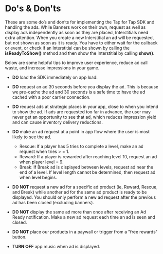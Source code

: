 # Do's & Don'ts

These are some do’s and don’ts for implementing the Tap for Tap SDK and handling the ads.  While Banners work on their own, request as well as display ads independently as soon as they are placed, Interstitials need extra attention. When you create a new Interstitial an ad will be requested, but not shown as soon as it is ready. You have to either wait for the callback or event, or check if an Interstitial can be shown by calling the __isReadyToShow()__ method and then show the Interstitial by calling __show()__. 


Below are some helpful tips to improve user experience, reduce ad call waste, and increase impressions in your game.

* __DO__ load the SDK immediately on app load.​

* __DO__ request an ad 30 seconds before you display the ad.  This is because we pre-cache the ad and 30 seconds is a safe time to have the ad cached with a poor carrier connection.

* __DO__ request ads at strategic places in your app, close to when you intend to show the ad. If ads are requested too far in advance, the user may never get an opportunity to see that ad, which reduces impression yield and can cause inventory delivery reductions.

* __DO__ make an ad request at a point in app flow where the user is most likely to see the ad.
  * Rescue: If a player has 5 tries to complete a level, make an ad request when tries > = 1.
  * Reward: If a player is rewarded after reaching level 10, request an ad when player level = 9.
  * Break: If Break ad is displayed between levels, request ad near the end of a level. If level length cannot be determined, then request ad when level begins.

* __DO NOT__ request a new ad for a specific ad product (ie, Reward, Rescue, and Break) while another ad for the same ad product is ready to be displayed.  You should only perform a new ad request after the previous ad has been closed (excluding banners).

* __DO NOT__ display the same ad more than once after receiving an Ad Ready notification.  Make a new ad request each time an ad is seen and closed.

* __DO NOT__ place our products in a paywall or trigger from a "free rewards" button.

* __TURN OFF__ app music when ad is displayed.
